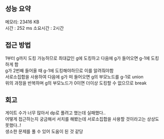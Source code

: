 
## 성능 요약
메모리: 23416 KB	
시간 : 252 ms
소요시간 : 2시간


## 접근 방법
1부터 g까지 도킹 가능하므로 최대값인 g에 도킹하고 다음에 g가 들어오면 g-1에 도킹하게 함  
g가 2번째 들어올 때 g-1에 도킹해야하므로 이를 알려줘야함  
서로소집합을 사용하여 다음에 g가 떠 들어오면 g의 부모노드를 g-1로 union  
위의 과정을 반복하며 g의 부모노드가 0이면 더이상 도킹할 수 없으므로 break  


## 회고
게이트 수가 너무 많아서 dp로 풀려고 했는데 실패했다..  
어떻게 접근하는지 궁금해서 서치를 해봤는데 서로소집합을 사용할 것이라고는 상상도 못했다..!  
생소한 문제를 풀 수 있어 도움이 된 것 같당  

